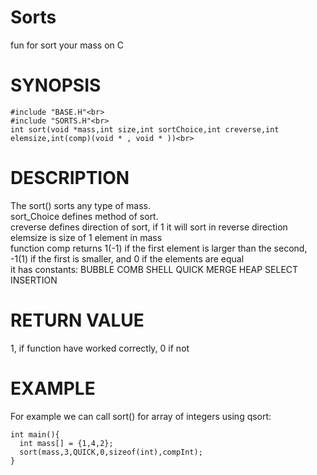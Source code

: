 # Sorts
fun for sort your mass on C

# SYNOPSIS
```code
#include "BASE.H"<br>
#include "SORTS.H"<br>
int sort(void *mass,int size,int sortChoice,int creverse,int elemsize,int(comp)(void * , void * ))<br>
```
# DESCRIPTION
The sort() sorts any type of mass.<br>
	sort_Choice defines method of sort.<br>
	creverse defines direction of sort, if 1 it will sort in reverse direction<br>
	elemsize is size of 1 element in mass<br>
	function comp returns 1(-1) if the first element is larger than the second, -1(1) if the first is smaller, and 0 if the elements are equal <br>
	it has constants: BUBBLE COMB SHELL QUICK MERGE HEAP SELECT INSERTION<br>
# RETURN VALUE 
1, if function have worked correctly, 0 if not<br>
# EXAMPLE
For example we can call sort() for array of integers using qsort:<br>
```code
int main(){
  int mass[] = {1,4,2};
  sort(mass,3,QUICK,0,sizeof(int),compInt);
}
```
